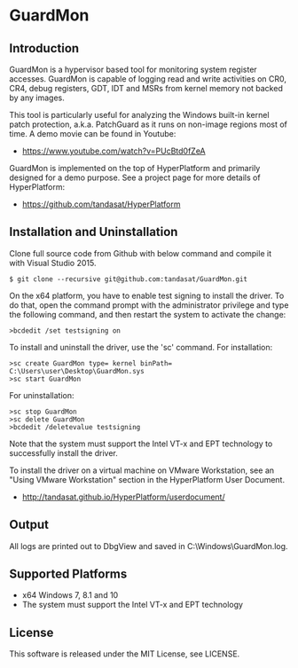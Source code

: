GuardMon
=========

Introduction
-------------
GuardMon is a hypervisor based tool for monitoring system register accesses.
GuardMon is capable of logging read and write activities on CR0, CR4, debug
registers, GDT, IDT and MSRs from kernel memory not backed by any images.

This tool is particularly useful for analyzing the Windows built-in kernel patch
protection, a.k.a. PatchGuard as it runs on non-image regions most of time. A
demo movie can be found in Youtube:
- https://www.youtube.com/watch?v=PUcBtd0fZeA

GuardMon is implemented on the top of HyperPlatform and primarily designed for a
demo purpose. See a project page for more details of HyperPlatform:
- https://github.com/tandasat/HyperPlatform


Installation and Uninstallation
--------------------------------
Clone full source code from Github with below command and compile it with Visual
Studio 2015.

    $ git clone --recursive git@github.com:tandasat/GuardMon.git
    
On the x64 platform, you have to enable test signing to install the driver.
To do that, open the command prompt with the administrator privilege and type
the following command, and then restart the system to activate the change:

    >bcdedit /set testsigning on

To install and uninstall the driver, use the 'sc' command. For installation:

    >sc create GuardMon type= kernel binPath= C:\Users\user\Desktop\GuardMon.sys
    >sc start GuardMon

For uninstallation:

    >sc stop GuardMon
    >sc delete GuardMon
    >bcdedit /deletevalue testsigning


Note that the system must support the Intel VT-x and EPT technology to
successfully install the driver.

To install the driver on a virtual machine on VMware Workstation, see an "Using
VMware Workstation" section in the HyperPlatform User Document.
- http://tandasat.github.io/HyperPlatform/userdocument/


Output
-------
All logs are printed out to DbgView and saved in C:\Windows\GuardMon.log.


Supported Platforms
----------------------
- x64 Windows 7, 8.1 and 10
- The system must support the Intel VT-x and EPT technology


License
--------
This software is released under the MIT License, see LICENSE.
